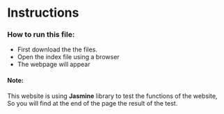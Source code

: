 
# Instructions
### How to run this file:
* First download the the files.
* Open the index file using a browser
* The webpage will appear
#### Note:
This website is using **Jasmine** library to test the functions of the website, So you will find at the end of the page the result of the test.
